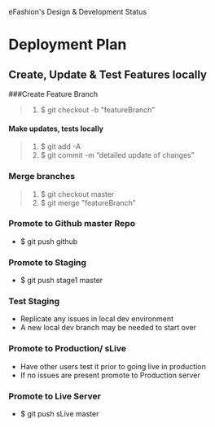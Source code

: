 eFashion's Design & Development Status

# Deployment Plan

## Create, Update &amp; Test Features locally

###Create Feature Branch
> 1. $ git checkout -b "featureBranch"

#### Make updates, tests locally
> 1. $ git add -A
> 2. $ git commit -m “detailed update of changes”

### Merge branches
> 1. $ git checkout master
> 2. $ git  merge "featureBranch"

### Promote to Github master Repo
* $ git push github

### Promote to Staging
* $ git push stage1 master

### Test Staging
* Replicate any issues in local dev environment
* A new local dev branch may be needed to start over

### Promote to Production/ sLive
* Have other users test it prior to going live in production
* If no issues are present promote to Production server

### Promote to Live Server
* $ git push sLive master
